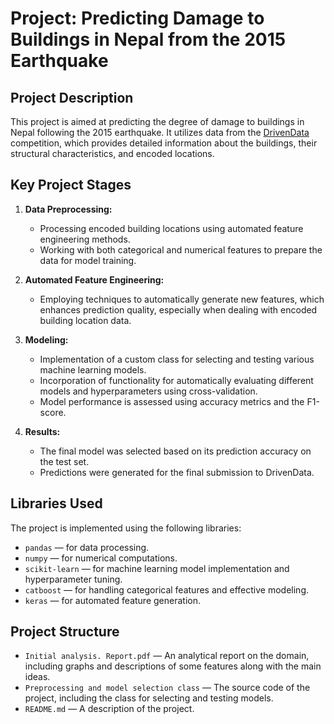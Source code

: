 # Project: Predicting Damage to Buildings in Nepal from the 2015 Earthquake

## Project Description

This project is aimed at predicting the degree of damage to buildings in Nepal following the 2015 earthquake. It utilizes data from the [DrivenData](https://www.drivendata.org/competitions/57/nepal-earthquake/) competition, which provides detailed information about the buildings, their structural characteristics, and encoded locations.

## Key Project Stages

1. **Data Preprocessing:**
   - Processing encoded building locations using automated feature engineering methods.
   - Working with both categorical and numerical features to prepare the data for model training.

2. **Automated Feature Engineering:**
   - Employing techniques to automatically generate new features, which enhances prediction quality, especially when dealing with encoded building location data.

3. **Modeling:**
   - Implementation of a custom class for selecting and testing various machine learning models.
   - Incorporation of functionality for automatically evaluating different models and hyperparameters using cross-validation.
   - Model performance is assessed using accuracy metrics and the F1-score.

4. **Results:**
   - The final model was selected based on its prediction accuracy on the test set.
   - Predictions were generated for the final submission to DrivenData.

## Libraries Used

The project is implemented using the following libraries:

- `pandas` — for data processing.
- `numpy` — for numerical computations.
- `scikit-learn` — for machine learning model implementation and hyperparameter tuning.
- `catboost` — for handling categorical features and effective modeling.
- `keras` — for automated feature generation.

## Project Structure

- `Initial analysis. Report.pdf` — An analytical report on the domain, including graphs and descriptions of some features along with the main ideas.
- `Preprocessing and model selection class` — The source code of the project, including the class for selecting and testing models.
- `README.md` — A description of the project.


